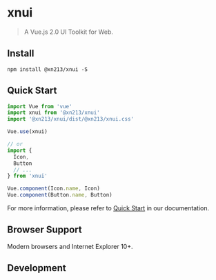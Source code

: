 # xnui

> A Vue.js 2.0 UI Toolkit for Web.

## Install

```shell
npm install @xn213/xnui -S
```

## Quick Start
``` javascript
import Vue from 'vue'
import xnui from '@xn213/xnui'
import '@xn213/xnui/dist/@xn213/xnui.css'

Vue.use(xnui)

// or
import {
  Icon,
  Button
  // ...
} from 'xnui'

Vue.component(Icon.name, Icon)
Vue.component(Button.name, Button)
```

For more information, please refer to [Quick Start](//components/quickstart) in our documentation.

## Browser Support
Modern browsers and Internet Explorer 10+.

## Development

